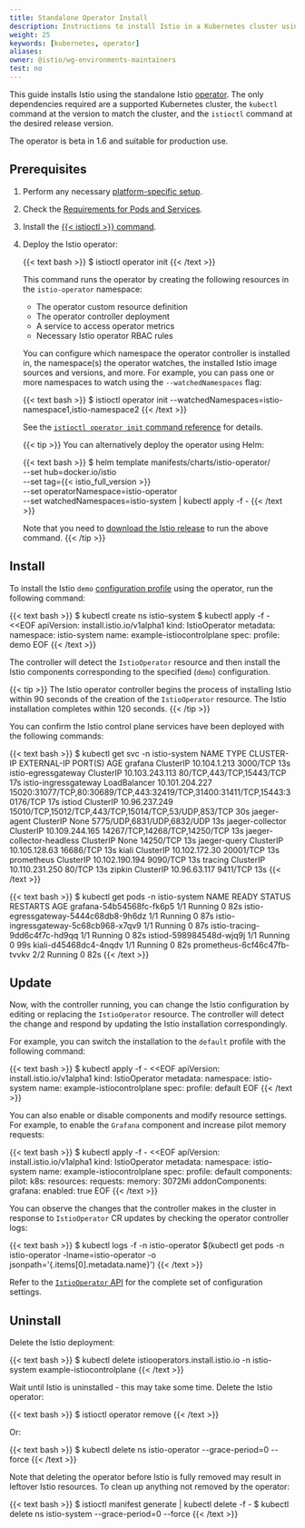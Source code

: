 ```yaml
---
title: Standalone Operator Install
description: Instructions to install Istio in a Kubernetes cluster using the Istio operator.
weight: 25
keywords: [kubernetes, operator]
aliases:
owner: @istio/wg-environments-maintainers
test: no
---
```


This guide installs Istio using the standalone Istio
[operator](https://kubernetes.io/docs/concepts/extend-kubernetes/operator/).
The only dependencies required are a supported Kubernetes cluster, the `kubectl` command at the version to match the cluster, and the `istioctl` command at the desired release version.

The operator is beta in 1.6 and suitable for production use.

## Prerequisites

1. Perform any necessary [platform-specific setup](/docs/setup/platform-setup/).

1. Check the [Requirements for Pods and Services](/docs/ops/deployment/requirements/).

1. Install the [{{< istioctl >}} command](/docs/ops/diagnostic-tools/istioctl/).

1. Deploy the Istio operator:

    {{< text bash >}}
    $ istioctl operator init
    {{< /text >}}

    This command runs the operator by creating the following resources in the `istio-operator` namespace:

    - The operator custom resource definition
    - The operator controller deployment
    - A service to access operator metrics
    - Necessary Istio operator RBAC rules

    You can configure which namespace the operator controller is installed in, the namespace(s) the operator watches, the installed Istio image sources and versions, and more. For example, you can pass one or more namespaces to watch using the `--watchedNamespaces` flag:

    {{< text bash >}}
    $ istioctl operator init --watchedNamespaces=istio-namespace1,istio-namespace2
    {{< /text >}}

    See the [`istioctl operator init` command reference](/docs/reference/commands/istioctl/#istioctl-operator-init) for details.

    {{< tip >}}
    You can alternatively deploy the operator using Helm:

    {{< text bash >}}
    $ helm template manifests/charts/istio-operator/ \
      --set hub=docker.io/istio \
      --set tag={{< istio_full_version >}} \
      --set operatorNamespace=istio-operator \
      --set watchedNamespaces=istio-system | kubectl apply -f -
    {{< /text >}}

    Note that you need to [download the Istio release](/docs/setup/getting-started/#download)
    to run the above command.
    {{< /tip >}}

## Install

To install the Istio `demo` [configuration profile](/docs/setup/additional-setup/config-profiles/)
using the operator, run the following command:

{{< text bash >}}
$ kubectl create ns istio-system
$ kubectl apply -f - <<EOF
apiVersion: install.istio.io/v1alpha1
kind: IstioOperator
metadata:
  namespace: istio-system
  name: example-istiocontrolplane
spec:
  profile: demo
EOF
{{< /text >}}

The controller will detect the `IstioOperator` resource and then install the Istio
components corresponding to the specified (`demo`) configuration.

{{< tip >}}
The Istio operator controller begins the process of installing Istio within 90 seconds of
the creation of the `IstioOperator` resource. The Istio installation completes within 120
seconds.
{{< /tip >}}

You can confirm the Istio control plane services have been deployed with the following commands:

{{< text bash >}}
$ kubectl get svc -n istio-system
NAME                        TYPE           CLUSTER-IP       EXTERNAL-IP   PORT(S)                                                                      AGE
grafana                     ClusterIP      10.104.1.213     <none>        3000/TCP                                                                     13s
istio-egressgateway         ClusterIP      10.103.243.113   <none>        80/TCP,443/TCP,15443/TCP                                                     17s
istio-ingressgateway        LoadBalancer   10.101.204.227   <pending>     15020:31077/TCP,80:30689/TCP,443:32419/TCP,31400:31411/TCP,15443:30176/TCP   17s
istiod                      ClusterIP      10.96.237.249    <none>        15010/TCP,15012/TCP,443/TCP,15014/TCP,53/UDP,853/TCP                         30s
jaeger-agent                ClusterIP      None             <none>        5775/UDP,6831/UDP,6832/UDP                                                   13s
jaeger-collector            ClusterIP      10.109.244.165   <none>        14267/TCP,14268/TCP,14250/TCP                                                13s
jaeger-collector-headless   ClusterIP      None             <none>        14250/TCP                                                                    13s
jaeger-query                ClusterIP      10.105.128.63    <none>        16686/TCP                                                                    13s
kiali                       ClusterIP      10.102.172.30    <none>        20001/TCP                                                                    13s
prometheus                  ClusterIP      10.102.190.194   <none>        9090/TCP                                                                     13s
tracing                     ClusterIP      10.110.231.250   <none>        80/TCP                                                                       13s
zipkin                      ClusterIP      10.96.63.117     <none>        9411/TCP                                                                     13s
{{< /text >}}

{{< text bash >}}
$ kubectl get pods -n istio-system
NAME                                   READY   STATUS    RESTARTS   AGE
grafana-54b54568fc-fk6p5               1/1     Running   0          82s
istio-egressgateway-5444c68db8-9h6dz   1/1     Running   0          87s
istio-ingressgateway-5c68cb968-x7qv9   1/1     Running   0          87s
istio-tracing-9dd6c4f7c-hd9qq          1/1     Running   0          82s
istiod-598984548d-wjq9j                1/1     Running   0          99s
kiali-d45468dc4-4nqdv                  1/1     Running   0          82s
prometheus-6cf46c47fb-tvvkv            2/2     Running   0          82s
{{< /text >}}

## Update

Now, with the controller running, you can change the Istio configuration by editing or replacing
the `IstioOperator` resource. The controller will detect the change and respond by updating
the Istio installation correspondingly.

For example, you can switch the installation to the `default`
profile with the following command:

{{< text bash >}}
$ kubectl apply -f - <<EOF
apiVersion: install.istio.io/v1alpha1
kind: IstioOperator
metadata:
  namespace: istio-system
  name: example-istiocontrolplane
spec:
  profile: default
EOF
{{< /text >}}

You can also enable or disable components and modify resource settings.
For example, to enable the `Grafana` component and increase pilot memory requests:

{{< text bash >}}
$ kubectl apply -f - <<EOF
apiVersion: install.istio.io/v1alpha1
kind: IstioOperator
metadata:
  namespace: istio-system
  name: example-istiocontrolplane
spec:
  profile: default
  components:
    pilot:
      k8s:
        resources:
          requests:
            memory: 3072Mi
  addonComponents:
    grafana:
      enabled: true
EOF
{{< /text >}}

You can observe the changes that the controller makes in the cluster in response to `IstioOperator` CR updates by
checking the operator controller logs:

{{< text bash >}}
$ kubectl logs -f -n istio-operator $(kubectl get pods -n istio-operator -lname=istio-operator -o jsonpath='{.items[0].metadata.name}')
{{< /text >}}

Refer to the [`IstioOperator` API](/docs/reference/config/istio.operator.v1alpha1/#IstioOperatorSpec)
for the complete set of configuration settings.

## Uninstall

Delete the Istio deployment:

{{< text bash >}}
$ kubectl delete istiooperators.install.istio.io -n istio-system example-istiocontrolplane
{{< /text >}}

Wait until Istio is uninstalled - this may take some time.
Delete the Istio operator:

{{< text bash >}}
$ istioctl operator remove
{{< /text >}}

Or:

{{< text bash >}}
$ kubectl delete ns istio-operator --grace-period=0 --force
{{< /text >}}

Note that deleting the operator before Istio is fully removed may result in leftover Istio resources.
To clean up anything not removed by the operator:

{{< text bash >}}
$ istioctl manifest generate | kubectl delete -f -
$ kubectl delete ns istio-system --grace-period=0 --force
 {{< /text >}}
